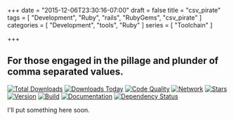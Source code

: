 +++
date = "2015-12-06T23:30:16-07:00"
draft = false
title = "csv_pirate"
tags = [ "Development", "Ruby", "rails", "RubyGems", "csv_pirate" ]
categories = [ "Development", "tools", "Ruby" ]
series = [ "Toolchain" ]

+++

## For those engaged in the pillage and plunder of comma separated values.

[![Total Downloads](https://img.shields.io/gem/rt/csv_pirate.svg)](https://github.com/pboling/csv_pirate)
[![Downloads Today](https://img.shields.io/gem/rd/csv_pirate.svg)](https://github.com/pboling/csv_pirate)
[![Code Quality](https://img.shields.io/codeclimate/github/pboling/csv_pirate.svg)](https://codeclimate.com/github/pboling/csv_pirate)
[![Network](https://img.shields.io/github/forks/pboling/csv_pirate.svg?style=social)](https://github.com/pboling/csv_pirate/network)
[![Stars](https://img.shields.io/github/stars/pboling/csv_pirate.svg?style=social)](https://github.com/pboling/csv_pirate/stargazers)
[![Version](https://img.shields.io/gem/v/csv_pirate.svg)](https://rubygems.org/gems/csv_pirate)
[![Build](https://img.shields.io/travis/pboling/csv_pirate.svg)](https://travis-ci.org/pboling/csv_pirate)
[![Documentation](http://inch-ci.org/github/pboling/csv_pirate.png)](http://inch-ci.org/github/pboling/csv_pirate)
[![Dependency Status](https://gemnasium.com/pboling/csv_pirate.png)](https://gemnasium.com/pboling/csv_pirate)

I'll put something here soon.
